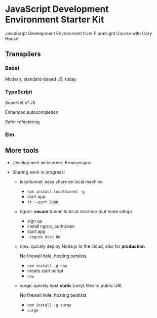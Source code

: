 # JavaScript Development Environment Starter Kit
JavaScript Development Environment from Pluralsight Course with Cory House

## Transpilers

### Babel

Modern, standard-based JS, today

### TypeScript

Superset of JS

Enhanced autocompletion

Safer refactoring

### Elm



## More tools

* Development webserver: Browsersync

* Sharing work in progress: 

  * localtunnel: easy share on local machine

    * `npm install localtunnel -g`
    * start app
    * `lt --port 3000`

  * ngrok: **secure** tunnel to local machine (but more setup)

    * sign up
    * install ngrok, authtoken
    * start app
    * `./ngrok http 80`

  * now: quickly deploy Node.js to the cloud, also for **production**

    No firewall hole, hosting persists

    * `npm install -g now`
    * create start script
    * `now`

  * surge: quickly host **static** (only) files to public URL

    No firewall hole, hosting persists

    * `npm install -g surge`
    * `surge`

